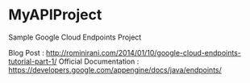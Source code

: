 MyAPIProject
============

Sample Google Cloud Endpoints Project

Blog Post : http://rominirani.com/2014/01/10/google-cloud-endpoints-tutorial-part-1/
Official Documentation : https://developers.google.com/appengine/docs/java/endpoints/
